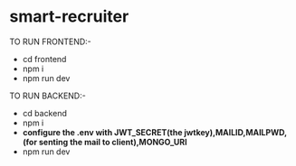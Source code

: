 # smart-recruiter
TO RUN FRONTEND:-
- cd frontend
- npm i
- npm run dev

TO RUN BACKEND:-
- cd backend
- npm i
- **configure the .env with JWT_SECRET(the jwtkey),MAILID,MAILPWD,(for senting the mail to client),MONGO_URI**
- npm run dev

